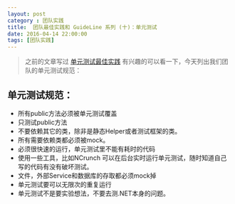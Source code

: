 ```yaml
---
layout: post
category : 团队实践
title:  团队最佳实践和 GuideLine 系列 (十)：单元测试
date: 2016-04-14 22:00:00
tags: [团队实践]
---
```


<style>
    .strong-bigger {
        font-size: 18px;
    }
    
    .post {
        font-family: 'lucida grande', 'lucida sans unicode', lucida, helvetica, 'Hiragino Sans GB', 'Microsoft YaHei', 'WenQuanYi Micro Hei', sans-serif;
        font-size: 16px;
        line-height: 27.2px;
    }
    
    .post-full h1 {
        background-color: #ccc;
        padding: 5px;
        margin-bottom: 10px;
        font-weight: bolder;
        color: #000;
        line-height: 46.8px;
        text-rendering: optimizelegibility;
        font-size: 26px;
    }
    
    .post-full h2 {
        color: #333;
        padding: 5px;
        line-height: 43.2px;
        padding-bottom: 5px;
        margin-bottom: 10px;
        font-weight: bolder;
        font-size: 24px;
    }
    
    .post-full h3 {
        padding: 5px;
        color: #000;
        border-bottom: dashed 1px #ccc;
        padding-bottom: 5px;
        margin-bottom: 10px;
        font-weight: bolder;
    }
    
    .post-full img {
        border: solid 5px #ccc;
        padding: 5px;
        border-radius: 5px;
        text-align: center;
        max-height: 400px;
    }
    
    .post-full ul {
        margin-bottom: 20px;
        line-height: 27.2px;
        font-size: 16px;
    }
    
    .post-full ul li {
        line-height: 30px;
        font-size: 16px;
    }
    
    .post-full p {
        font-size: 16px;
    }
</style>

> 之前的文章写过 [单元测试最佳实践](http://deshui.wang/%E6%95%8F%E6%8D%B7/2016/01/06/unit-test-best-practices) 有兴趣的可以看一下，今天列出我们团队的单元测试规范：

## 单元测试规范：

* 所有public方法必须被单元测试覆盖
* 只测试public方法
* 不要依赖其它的类，除非是静态Helper或者测试框架的类。
* 所有需要依赖类都必须被mock。
* 必须很快速的运行，单元测试里不能有耗时的代码
* 使用一些工具，比如NCrunch 可以在后台实时运行单元测试，随时知道自己写的代码有没有破坏测试。
* 文件，外部Service和数据库的存取都必须mock掉
* 单元测试要可以无限次的重复运行
* 单元测试不是要实验想法，不要去测.NET本身的问题。
